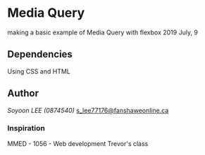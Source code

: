# Media Query
making a basic example of Media Query with flexbox
2019 July, 9

## Dependencies
Using CSS and HTML


## Author
 *Soyoon LEE (0874540)*
<s_lee77176@fanshaweonline.ca>

### Inspiration
MMED - 1056 - Web development Trevor's class
